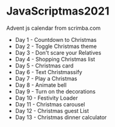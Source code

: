 # JavaScriptmas2021
Advent js calendar from scrimba.com
- Day 1 - Countdown to Christmas
- Day 2 - Toggle Christmas theme
- Day 3 - Don't scare your Relatives
- Day 4 - Shopping Christmas list
- Day 5 - Christmas card
- Day 6 - Text Christmassify
- Day 7 - Play a Christmas
- Day 8 - Animate bell
- Day 9 - Turn on the decorations
- Day 10 - Festivity Loader
- Day 11 - Christmas carousel
- Day 12 - Christmas guest List
- Day 13 - Christmas dinner calculator

